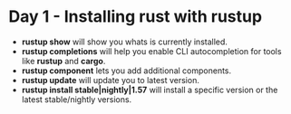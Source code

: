 # Day 1 - Installing rust with rustup

- **rustup show** will show you whats is currently installed.
- **rustup completions** will help you enable CLI autocompletion for tools like **rustup** and **cargo**.
- **rustup component** lets you add additional components.
- **rustup update** will update you to latest version.
- **rustup install stable|nightly|1.57** will install a specific version or the latest stable/nightly versions.